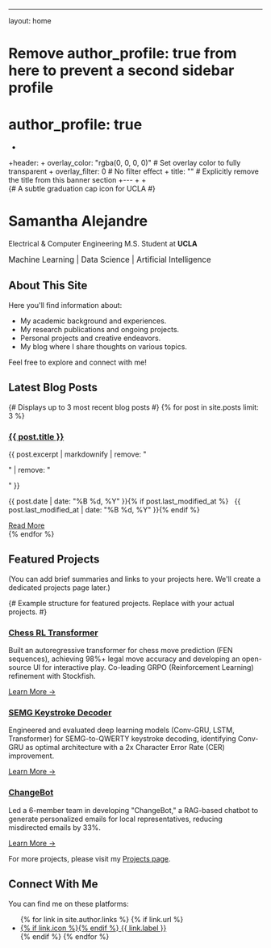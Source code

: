 ---
layout: home
# Remove author_profile: true from here to prevent a second sidebar profile
# author_profile: true
-
<div class="hero__content">
+header:
+  overlay_color: "rgba(0, 0, 0, 0)" # Set overlay color to fully transparent
+  overlay_filter: 0 # No filter effect
+  title: "" # Explicitly remove the title from this banner section
+---
+
+<div class="hero__content">
   <i class="fas fa-graduation-cap" style="font-size: 3em; color: #00897B; margin-bottom: 0.3em;"></i> {# A subtle graduation cap icon for UCLA #}
   <h1 id="welcome-to-my-personal-portfolio">Samantha Alejandre</h1>
   <p class="lead">Electrical & Computer Engineering M.S. Student at <span style="font-weight: bold;">UCLA</span></p>
   <p class="lead" style="font-size: 1.1em; margin-top: 0.5em;">Machine Learning | Data Science | Artificial Intelligence</p>
 </div>
 
 <h2 class="archive__item-title">About This Site</h2>
 <p>Here you'll find information about:</p>
 <ul>
   <li>My academic background and experiences.</li>
   <li>My research publications and ongoing projects.</li>
   <li>Personal projects and creative endeavors.</li>
   <li>My blog where I share thoughts on various topics.</li>
 </ul>
 <p>Feel free to explore and connect with me!</p>
 
 <h2 class="archive__item-title">Latest Blog Posts</h2>
 {# Displays up to 3 most recent blog posts #}
 {% for post in site.posts limit: 3 %}
   <article class="archive__item">
     <h3 class="archive__item-title" itemprop="headline">
       <a href="{{ post.url | relative_url }}" rel="permalink">{{ post.title }}</a>
     </h3>
     <p class="archive__item-excerpt" itemprop="description">{{ post.excerpt | markdownify | remove: "<p>" | remove: "</p>" }}</p>
     <p class="page__meta"><i class="far fa-calendar-alt" aria-hidden="true"></i> <time datetime="{{ post.date | date_to_xmlschema }}">{{ post.date | date: "%B %d, %Y" }}</time>{% if post.last_modified_at %} &nbsp; <i class="fas fa-fw fa-pencil-alt" aria-hidden="true"></i> <time datetime="{{ post.last_modified_at | date_to_xmlschema }}">{{ post.last_modified_at | date: "%B %d, %Y" }}</time>{% endif %}</p>
     <a href="{{ post.url | relative_url }}" class="btn btn--primary">Read More</a>
   </article>
 {% endfor %}
 
 <h2 class="archive__item-title">Featured Projects</h2>
 <p>(You can add brief summaries and links to your projects here. We'll create a dedicated projects page later.)</p>
 
 {# Example structure for featured projects. Replace with your actual projects. #}
 <div class="feature__wrapper">
   <div class="feature__item">
     <div class="archive__item">
       <h3 class="archive__item-title" itemprop="headline">
         <a href="/projects/#chess-rl-transformer" rel="permalink">Chess RL Transformer</a>
       </h3>
       <p class="archive__item-excerpt" itemprop="description">Built an autoregressive transformer for chess move prediction (FEN sequences), achieving 98%+ legal move accuracy and developing an open-source UI for interactive play. Co-leading GRPO (Reinforcement Learning) refinement with Stockfish.</p>
       <a href="/projects/#chess-rl-transformer" class="btn btn--primary">Learn More &rarr;</a>
     </div>
   </div>
 
   <div class="feature__item">
     <div class="archive__item">
       <h3 class="archive__item-title" itemprop="headline">
         <a href="/projects/#semg-keystroke-decoder" rel="permalink">SEMG Keystroke Decoder</a>
       </h3>
       <p class="archive__item-excerpt" itemprop="description">Engineered and evaluated deep learning models (Conv-GRU, LSTM, Transformer) for SEMG-to-QWERTY keystroke decoding, identifying Conv-GRU as optimal architecture with a 2x Character Error Rate (CER) improvement.</p>
       <a href="/projects/#semg-keystroke-decoder" class="btn btn--primary">Learn More &rarr;</a>
     </div>
   </div>
 
   <div class="feature__item">
     <div class="archive__item">
       <h3 class="archive__item-title" itemprop="headline">
         <a href="/projects/#changebot" rel="permalink">ChangeBot</a>
       </h3>
       <p class="archive__item-excerpt" itemprop="description">Led a 6-member team in developing "ChangeBot," a RAG-based chatbot to generate personalized emails for local representatives, reducing misdirected emails by 33%.</p>
       <a href="#changebot" class="btn btn--primary">Learn More &rarr;</a>
     </div>
   </div>
 </div>
 
 <p>For more projects, please visit my <a href="{{ '/projects/' | relative_url }}">Projects page</a>.</p>
 
 <h2 class="archive__item-title">Connect With Me</h2>
 <p>You can find me on these platforms:</p>
 <ul>
   {% for link in site.author.links %}
     {% if link.url %}
       <li>
         <a href="{{ link.url }}" target="_blank" rel="noopener noreferrer">
           {% if link.icon %}<i class="{{ link.icon | default: 'fas fa-link' }}" aria-hidden="true"></i>{% endif %} {{ link.label }}
         </a>
       </li>
     {% endif %}
   {% endfor %}
 </ul>